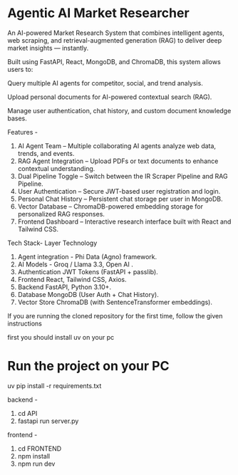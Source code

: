 

#  Agentic AI Market Researcher

An AI-powered Market Research System that combines intelligent agents, web scraping, and retrieval-augmented generation (RAG) to deliver deep market insights — instantly.

Built using FastAPI, React, MongoDB, and ChromaDB, this system allows users to:

Query multiple AI agents for competitor, social, and trend analysis.

Upload personal documents for AI-powered contextual search (RAG).

Manage user authentication, chat history, and custom document knowledge bases.

 Features - 

1. AI Agent Team – Multiple collaborating AI agents analyze web data, trends, and events.
2. RAG Agent Integration – Upload PDFs or text documents to enhance contextual understanding.
3. Dual Pipeline Toggle – Switch between the IR Scraper Pipeline and RAG Pipeline.
4. User Authentication – Secure JWT-based user registration and login.
5. Personal Chat History – Persistent chat storage per user in MongoDB.
6. Vector Database – ChromaDB-powered embedding storage for personalized RAG responses.
7. Frontend Dashboard – Interactive research interface built with React and Tailwind CSS.

 Tech Stack- 
Layer	Technology

1. Agent integration - Phi Data (Agno) framework.
2. AI Models	- Groq / Llama 3.3, Open AI .
3. Authentication	JWT Tokens (FastAPI + passlib).
4. Frontend	React, Tailwind CSS, Axios.
5. Backend	FastAPI, Python 3.10+.
6. Database	MongoDB (User Auth + Chat History).
7. Vector Store	ChromaDB (with SentenceTransformer embeddings).


If you are running the cloned repository for the first time, follow the given instructions

first you should install uv on your pc



# Run the project on your PC

uv pip install -r requirements.txt

backend - 
1. cd API
2. fastapi run server.py

frontend - 
1. cd FRONTEND
2.  npm install
3. npm run dev



